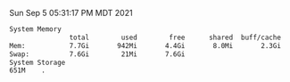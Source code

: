 Sun Sep  5 05:31:17 PM MDT 2021
```bash
System Memory
               total        used        free      shared  buff/cache   available
Mem:           7.7Gi       942Mi       4.4Gi       8.0Mi       2.3Gi       6.4Gi
Swap:          7.6Gi        21Mi       7.6Gi
System Storage
651M	.
```
```bash
